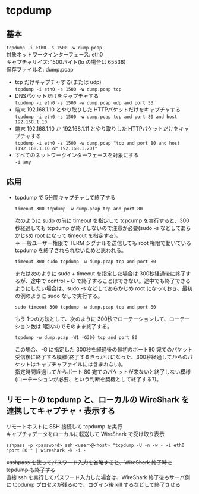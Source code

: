 # tcpdump

## 基本  
`tcpdump -i eth0 -s 1500 -w dump.pcap`  
対象ネットワークインターフェース: eth0  
キャプチャサイズ: 1500バイト(lo の場合は 65536)  
保存ファイル名: dump.pcap  

* tcp だけキャプチャする(または udp)  
`tcpdump -i eth0 -s 1500 -w dump.pcap tcp`
* DNSパケットだけをキャプチャする  
`tcpdump -i eth0 -s 1500 -w dump.pcap udp and port 53`
* 端末 192.168.1.10 とやり取りした HTTPパケットだけをキャプチャする  
`tcpdump -i eth0 -s 1500 -w dump.pcap tcp and port 80 and host 192.168.1.10`
* 端末 192.168.1.10 か 192.168.1.11 とやり取りした HTTPパケットだけをキャプチャする  
`tcpdump -i eth0 -s 1500 -w dump.pcap "tcp and port 80 and host (192.168.1.10 or 192.168.1.20)"`
* すべてのネットワークインターフェースを対象にする  
`-i any`

## 応用

* tcpdump で 5分間キャプチャして終了する
  ```
  timeout 300 tcpdump -w dump.pcap tcp and port 80
  ```  
  次のように sudo の前に timeout を指定して tcpcump を実行すると、300秒経過しても tcpdump が終了しないので注意が必要(sudo -s などしてあらかじsめ root になって timeout を指定する)。  
  => 一般ユーザー権限で TERM シグナルを送信しても root 権限で動いている tcpdump を終了されられないためと思われる。
  ```
  timeout 300 sudo tcpdump -w dump.pcap tcp and port 80
  ```
  または次のように sudo + timeout を指定した場合は 300秒経過後に終了するが、途中で control + C で終了することはできない。途中でも終了できるようにしたい場合は、sudo -s などしてあらかじめ root になっておき、最初の例のように sudo なしで実行する。
  ```  
  sudo timeout 300 tcpdump -w dump.pcap tcp and port 80
  ```
  もう 1つの方法として、次のように 300秒でローテーションして、ローテーション数は 1回なのでそのまま終了する。
  ```
  tcpdump -w dump.pcap -W1 -G300 tcp and port 80
  ```  
  この場合、-G に指定した 300秒を経過後の最初のポート80 宛てのパケット受信後に終了する模様(終了するきっかけになった、300秒経過してからのパケットはキャプチャファイルには含まれない)。  
  指定時間経過してからポート 80 宛てのパケットが来ないと終了しない模様(ローテーションが必要、という判断を契機として終了する?)。

## リモートの tcpdump と、ローカルの WireShark を連携してキャプチャ・表示する
リモートホストに SSH 接続して tcpdump を実行  
キャプチャデータをローカルに転送して WireShark で受け取り表示

`sshpass -p <password> ssh <user>@<host> "tcpdump -U -n -w - -i eth0 'port 80'" | wireshark -k -i -`

※~~sshpass を使ってパスワード入力を省略すると、WireShark 終了時に tcpdump も終了する~~  
直接 ssh を実行してパスワード入力した場合は、WireShark 終了後もサーバ側に tcpdump プロセスが残るので、ログイン後 kill するなどして終了させる

